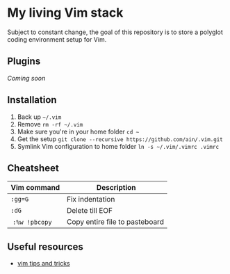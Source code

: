 # My living Vim stack
Subject to constant change, the goal of this repository is to store a polyglot coding environment setup for Vim.

## Plugins
_Coming soon_

## Installation
1. Back up `~/.vim`
2. Remove `rm -rf ~/.vim`
3. Make sure you're in your home folder `cd ~`
4. Get the setup `git clone --recursive https://github.com/ain/.vim.git`
5. Symlink Vim configuration to home folder `ln -s ~/.vim/.vimrc .vimrc`

## Cheatsheet
| Vim command | Description     |
|-------------|-----------------|
| `:gg=G`        | Fix indentation |
| `:dG`          | Delete till EOF |
| `:%w !pbcopy`  | Copy entire file to pasteboard |

## Useful resources
- [vim tips and tricks](http://www.cs.swarthmore.edu/help/vim/home.html) 
